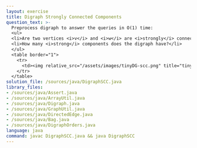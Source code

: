 ```yaml
---
layout: exercise
title: Digraph Strongly Connected Components
question_text: >-
  Preprocess digraph to answer the queries in O(1) time:
  <ul>
  <li>Are two vertices <i>v</i> and <i>w</i> are <i>strongly</i> connected?</li>
  <li>How many <i>strong</i> components does the digraph have?</li>
  </ul>
  <table border="1">
    <tr>
      <td><img relative_src="/assets/images/tinyDG-scc.png" title="tinyDG"></td>
    </tr>
  </table>
solution_file: /sources/java/DigraphSCC.java
library_files:
- /sources/java/Assert.java
- /sources/java/ArrayUtil.java
- /sources/java/Digraph.java
- /sources/java/GraphUtil.java
- /sources/java/DirectedEdge.java
- /sources/java/Bag.java
- /sources/java/DigraphOrders.java
language: java
command: javac DigraphSCC.java && java DigraphSCC
---
```

